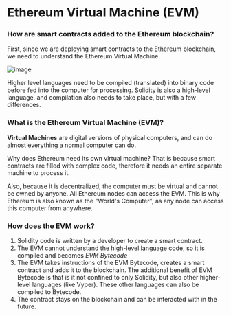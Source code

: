 # Ethereum Virtual Machine (EVM)

### How are smart contracts added to the Ethereum blockchain?

First, since we are deploying smart contracts to the Ethereum blockchain, we need to understand the Ethereum Virtual Machine.

![image](https://user-images.githubusercontent.com/37263010/209463378-3b98ec72-b99c-4a3d-8ea8-c7a808e395e0.png)

Higher level languages need to be compiled (translated) into binary code before fed into the computer for processing. Solidity is also a high-level language, and compilation also needs to take place, but with a few differences.

### What is the Ethereum Virtual Machine (EVM)?

__Virtual Machines__ are digital versions of physical computers, and can do almost everything a normal computer can do.

Why does Ethereum need its own virtual machine? That is because smart contracts are filled with complex code, therefore it needs an entire separate machine to process it.

Also, because it is decentralized, the computer must be virtual and cannot be owned by anyone. All Ethereum nodes can access the EVM. This is why Ethereum is also known as the "World's Computer", as any node can access this computer from anywhere.

### How does the EVM work?

1) Solidity code is written by a developer to create a smart contract.
2) The EVM cannot understand the high-level language code, so it is compiled and becomes _EVM Bytecode_
3) The EVM takes instructions of the EVM Bytecode, creates a smart contract and adds it to the blockchain. The additional benefit of EVM Bytecode is that is it not confined to only Solidity, but also other higher-level languages (like Vyper). These other languages can also be compiled to Bytecode.
4) The contract stays on the blockchain and can be interacted with in the future.